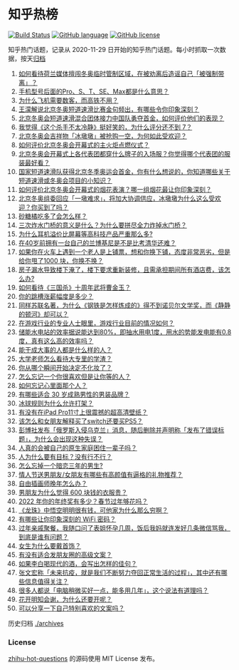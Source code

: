 # 知乎热榜
[![Build Status](https://github.com/ToWeLong/zhihu-hot-questions/workflows/CI/badge.svg)](https://github.com/ToWeLong/zhihu-hot-questions/actions)
[![GitHub language](https://img.shields.io/badge/language-golang-orange.svg)](https://golang.org/)
[![GitHub license](https://img.shields.io/github/license/ToWeLong/zhihu-hot-questions)](https://github.com/ToWeLong/zhihu-hot-questions/blob/main/LICENSE)

知乎热门话题，记录从 2020-11-29 日开始的知乎热门话题。每小时抓取一次数据，按天[归档](./archives)

<!-- BEGIN -->

1. [如何看待荷兰媒体擅闯冬奥临时管制区域，在被劝离后造谣自己「被强制带离」？](https://www.zhihu.com/question/514866644)
1. [手机型号后面的Pro、S、T、SE、Max都是什么意思？](https://www.zhihu.com/question/505225068)
1. [为什么飞机需要数客，而高铁不用？](https://www.zhihu.com/question/421694596)
1. [王濛解说北京冬奥短道速滑比赛金句频出，有哪些令你印象深刻？](https://www.zhihu.com/question/514906280)
1. [北京冬奥会短道速滑混合团体接力中国队勇夺首金，如何评价他们的表现？](https://www.zhihu.com/question/514913655)
1. [我觉得《这个杀手不太冷静》挺好笑的，为什么评分还不到 7？](https://www.zhihu.com/question/514611371)
1. [北京冬奥会吉祥物「冰墩墩」被抢购一空，为何如此受欢迎？](https://www.zhihu.com/question/514717557)
1. [如何评价北京冬奥会开幕式的主火炬点燃仪式？](https://www.zhihu.com/question/514773566)
1. [北京冬奥会开幕式上各代表团都穿什么牌子的入场服？你觉得哪个代表团的服装最好看？](https://www.zhihu.com/question/514757670)
1. [国家短道速滑队获得北京冬季奥运会首金，你有什么想说的，你知道哪些关于短道速滑或冬奥会项目的小知识？](https://www.zhihu.com/question/514923975)
1. [如何评价北京冬奥会开幕式的烟花表演？哪一组烟花最让你印象深刻？](https://www.zhihu.com/question/514754697)
1. [北京冬奥组委回应「一墩难求」，将加大协调供应，冰墩墩为什么这么受欢迎？你买到了吗？](https://www.zhihu.com/question/515008036)
1. [砂糖橘吃多了会怎么样？](https://www.zhihu.com/question/513535465)
1. [三次炸水门桥的意义是什么？为什么要拼尽全力炸掉水门桥？](https://www.zhihu.com/question/514583120)
1. [为什么耳机溢价比屏幕等高科技产品严重那么多?](https://www.zhihu.com/question/505865760)
1. [在40岁前拥有一台自己的兰博基尼是不是比考清华还难？](https://www.zhihu.com/question/292582765)
1. [如果你在火车上遇到一个老人是上铺票，想和你换下铺，态度非常恶劣，但是给你甩了1000 块，你换不换？](https://www.zhihu.com/question/508813224)
1. [房子漏水导致楼下淹了，楼下要求重新装修，且需承担期间所有酒店费，该怎么办?](https://www.zhihu.com/question/514482431)
1. [如何看待《三国杀》十周年武将曹金玉？](https://www.zhihu.com/question/514750779)
1. [你的跳槽涨薪幅度是多少？](https://www.zhihu.com/question/504101286)
1. [同样苏联名著，为什么《钢铁是怎样炼成的》得不到诺贝尔文学奖，而《静静的顿河》却可以？](https://www.zhihu.com/question/514512554)
1. [在游戏行业的专业人士眼里，游戏行业目前的情况如何？](https://www.zhihu.com/question/339348237)
1. [储能水电站的效率据说能达到80%，即抽水用电1度，用水的势能发电能有0.8度，真有这么高的效率吗？](https://www.zhihu.com/question/511712117)
1. [能干成大事的人都是什么样的人？](https://www.zhihu.com/question/426658242)
1. [大学老师怎么看待大专里的学渣？](https://www.zhihu.com/question/512078192)
1. [你从哪个瞬间开始决定不化妆了？](https://www.zhihu.com/question/295940870)
1. [怎么忘记一个你很喜欢但是让你等的人？](https://www.zhihu.com/question/513919326)
1. [如何忘记心里面那个人？](https://www.zhihu.com/question/514363885)
1. [有哪些适合 30 岁成熟男性的男装品牌？](https://www.zhihu.com/question/265777777)
1. [冰球规则为什么允许打架？](https://www.zhihu.com/question/24847394)
1. [有没有在iPad Pro11寸上很震撼的超高清壁纸？](https://www.zhihu.com/question/377532096)
1. [该怎么和女朋友解释买了switch还要买PS5？](https://www.zhihu.com/question/510655358)
1. [彭博社发布「俄罗斯入侵乌克兰」消息，随后删除并声明称「发布了错误标题」，为什么会出现这种失误？](https://www.zhihu.com/question/514884283)
1. [人真的会被自己的原生家庭困住一辈子吗？](https://www.zhihu.com/question/512855292)
1. [人为什么要有目标？没有行不行？](https://www.zhihu.com/question/513989275)
1. [怎么忘掉一个暗恋三年的男生?](https://www.zhihu.com/question/513240213)
1. [情人节送男朋友/女朋友有哪些有高颜值有逼格的礼物推荐？](https://www.zhihu.com/question/266039496)
1. [自由插画师晚年怎么办？](https://www.zhihu.com/question/336512509)
1. [男朋友为什么觉得 600 块钱的衣服贵？](https://www.zhihu.com/question/513964315)
1. [2022 年你的年终奖有多少？春节过年够花吗？](https://www.zhihu.com/question/513943687)
1. [《龙珠》中悟空明明很有钱，可他家为什么那么穷啊？](https://www.zhihu.com/question/38633406)
1. [有哪些让你印象深刻的 WiFi 密码？](https://www.zhihu.com/question/27934611)
1. [过年亲戚聚餐，我随口问了表姐怀孕几周，饭后我妈就连发好几条微信骂我，到底是谁有问题？](https://www.zhihu.com/question/514633604)
1. [女生为什么要戴首饰？](https://www.zhihu.com/question/316915145)
1. [有没有适合发朋友圈的高级文案？](https://www.zhihu.com/question/510518562)
1. [如果李白喝现代的酒，会写出怎样的佳句？](https://www.zhihu.com/question/442712408)
1. [张文宏称「未来抗疫，就是我们不断努力夺回正常生活的过程」，其中还有哪些信息值得关注？](https://www.zhihu.com/question/514382365)
1. [很多人都说「电脑稍微买好一点，能多用几年」，这个说法有道理吗？](https://www.zhihu.com/question/514105729)
1. [花开明知会谢，为什么还要开呢？](https://www.zhihu.com/question/513704287)
1. [可以分享一下自己特别喜欢的文案吗？](https://www.zhihu.com/question/512743114)

<!-- END -->

历史归档 [./archives](./archives)


### License
[zhihu-hot-questions](https://github.com/towelong/zhihu-hot-questions) 的源码使用 MIT License 发布。